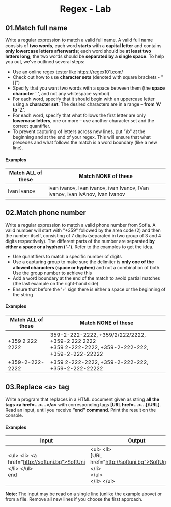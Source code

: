 # <p align="center"> Regex - Lab <p>

## 01.Match full name
Write a regular expression to match a valid full name. A valid full name consists of **two words**, each word **starts** with a **capital letter** and contains **only lowercase letters afterwards**; each word should be **at least two letters long**; the two words should be **separated by a single space**. 
To help you out, we've outlined several steps:
- Use an online regex tester like https://regex101.com/ 
- Check out how to use **character sets** (denoted with square brackets - "[]")
- Specify that you want two words with a space between them (the **space character** ' ', and not any whitespace symbol)
- For each word, specify that it should begin with an uppercase letter using a **character set**. The desired characters are in a range – **from 'A' to 'Z'**.
- For each word, specify that what follows the first letter are only **lowercase letters**, one or more – use another character set and the correct quantifier.
- To prevent capturing of letters across new lines, put "\b" at the beginning and at the end of your regex. This will ensure that what precedes and what follows the match is a word boundary (like a new line).

#### Examples

| **Match ALL of these**| **Match NONE of these**|
|---|---|
|Ivan Ivanov	|ivan ivanov, Ivan ivanov, ivan Ivanov, IVan Ivanov, Ivan IvAnov, Ivan	Ivanov|

## 02.Match phone number
Write a regular expression to match a valid phone number from Sofia. A valid number will start with "+359" followed by the area code (2) and then the number itself, consisting of 7 digits (separated in two group of 3 and 4 digits respectively). The different parts of the number are separated **by either a space or a hyphen ('-')**. Refer to the examples to get the idea. 
- Use quantifiers to match a specific number of digits
- Use a capturing group to make sure the delimiter is **only one of the allowed characters (space or hyphen)** and not a combination of both. Use the group number to achieve this
- Add a word boundary at the end of the match to avoid partial matches (the last example on the right-hand side)
- Ensure that before the '+' sign there is either a space or the beginning of the string

#### Examples

| **Match ALL of these**| **Match NONE of these**|
|---|---|
|+359 2 222 2222|359-2-222-2222, +359/2/222/2222, +359-2 222 2222 <br/> +359 2-222-2222, +359-2-222-222, +359-2-222-22222|
|+359-2-222-2222|+359 2-222-2222, +359-2-222-222, +359-2-222-22222|

## 03.Replace \<a> tag
Write a program that replaces in a HTML document given as string **all the tags \<a href=…>…\</a>** with corresponding tags **[URL href=…>…[/URL]**. Read an input, until you receive **“end” command**. Print the result on the console. 

#### Examples

| **Input**| **Output**|
|---|---|
|\<ul> \<li> \<a href="http://softuni.bg">SoftUni</a> <br/>  \</li> \</ul> <br/> end|\<ul> \<li> <br/>   [URL href="http://softuni.bg">SoftUni[/URL] <br/>  \</li> <br/> \</ul> <br/>  \</li> \</ul>|

**Note:** The input may be read on a single line (unlike the example above) or from a file. Remove all new lines if you choose the first approach.